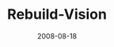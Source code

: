 ---
layout: music 
title: "Rebuild-Vision"
series: "Rebuild"
date: 2008-08-18 
description: "What do you do when you are moved to act? In this talk, Brian Tome introduces us to the story of Nehemiah and his effort to follow his personal vision."
audio: "http://s3.amazonaws.com/crossroadsaudiomessages/Rebuild1.mp3"
audio-duration: "32:31"
src: "http://www.crossroads.net/players/media/mediumHz/Rebuild_190x110.jpg"
---